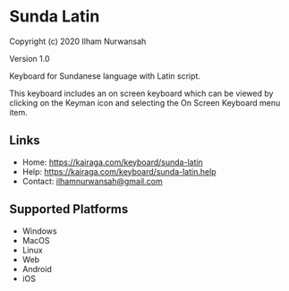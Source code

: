 Sunda Latin
=====================
Copyright (c) 2020 Ilham Nurwansah

Version 1.0


Keyboard for Sundanese language with Latin script.

This keyboard includes an on screen keyboard which can be viewed by clicking on the Keyman icon and selecting the On Screen Keyboard menu item.


Links
-----
* Home: https://kairaga.com/keyboard/sunda-latin
* Help: https://kairaga.com/keyboard/sunda-latin.help
* Contact: ilhamnurwansah@gmail.com

Supported Platforms
-------------------
 * Windows
 * MacOS
 * Linux
 * Web
 * Android
 * iOS
